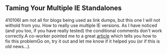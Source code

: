 <article><h2>Taming Your Multiple IE Standalones</h2><time><span class="day">4</span><span class="month">10</span><span class="year">106</span></time>I am not all for blogs being used as link dumps, but this one I will not withold from you. How to really use multiple IE versions. As I have noticed (and you too, if you have really tested) the conditional comments don't work correctly.A co-worker pointed me to a great <a title="position is everything, taming ie" href="http://www.positioniseverything.net/articles/multiIE.html">article</a> which tells you how to fix this problemGo on, try it out and let me know if it helped you (or if this is old news...).</article>